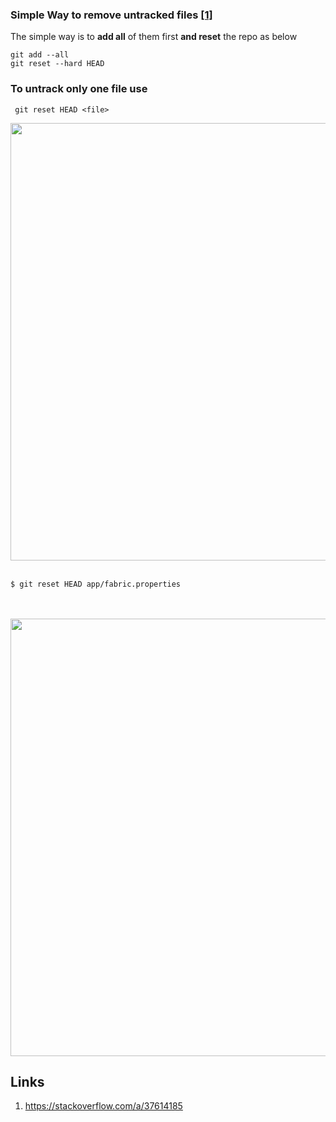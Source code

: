 ### Simple Way to remove untracked files [[1]](https://stackoverflow.com/a/37614185)

The simple way is to **add all** of them first **and reset** the repo as below

```
git add --all
git reset --hard HEAD
```

### To untrack only one file use
```
 git reset HEAD <file>
```

<img src="http://devcookbook.com/git/3.png" width=700>
<br>
<br>

```
$ git reset HEAD app/fabric.properties
```

<br>
<br>
<img src="http://devcookbook.com/git/4.png" width=700>

## Links

1. https://stackoverflow.com/a/37614185
